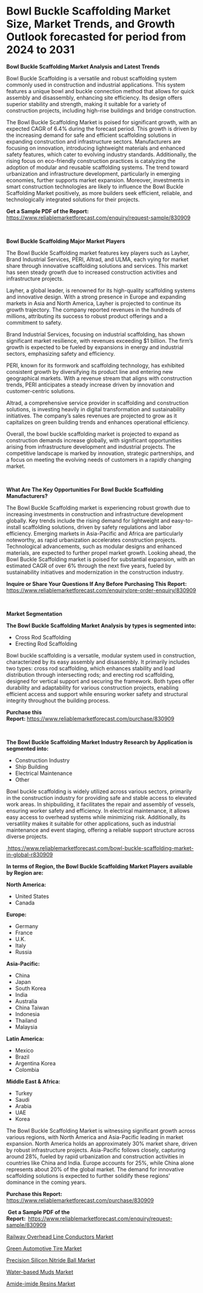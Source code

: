 <p><h1>Bowl Buckle Scaffolding Market Size, Market Trends, and Growth Outlook forecasted for period from 2024 to 2031</h1></p><p><strong>Bowl Buckle Scaffolding Market Analysis and Latest Trends</strong></p>
<p><p>Bowl Buckle Scaffolding is a versatile and robust scaffolding system commonly used in construction and industrial applications. This system features a unique bowl and buckle connection method that allows for quick assembly and disassembly, enhancing site efficiency. Its design offers superior stability and strength, making it suitable for a variety of construction projects, including high-rise buildings and bridge construction.</p><p>The Bowl Buckle Scaffolding Market is poised for significant growth, with an expected CAGR of 6.4% during the forecast period. This growth is driven by the increasing demand for safe and efficient scaffolding solutions in expanding construction and infrastructure sectors. Manufacturers are focusing on innovation, introducing lightweight materials and enhanced safety features, which cater to evolving industry standards. Additionally, the rising focus on eco-friendly construction practices is catalyzing the adoption of modular and reusable scaffolding systems. The trend toward urbanization and infrastructure development, particularly in emerging economies, further supports market expansion. Moreover, investments in smart construction technologies are likely to influence the Bowl Buckle Scaffolding Market positively, as more builders seek efficient, reliable, and technologically integrated solutions for their projects.</p></p>
<p><strong>Get a Sample PDF of the Report:&nbsp;</strong> <a href="https://www.reliablemarketforecast.com/enquiry/request-sample/830909?utm_campaign=121&utm_medium=2&utm_source=Github&utm_content=ia&utm_term=13102024&utm_id=bowl-buckle-scaffolding">https://www.reliablemarketforecast.com/enquiry/request-sample/830909</a></p>
<p>&nbsp;</p>
<p><strong>Bowl Buckle Scaffolding Major Market Players</strong></p>
<p><p>The Bowl Buckle Scaffolding market features key players such as Layher, Brand Industrial Services, PERI, Altrad, and ULMA, each vying for market share through innovative scaffolding solutions and services. This market has seen steady growth due to increased construction activities and infrastructure projects.</p><p>Layher, a global leader, is renowned for its high-quality scaffolding systems and innovative design. With a strong presence in Europe and expanding markets in Asia and North America, Layher is projected to continue its growth trajectory. The company reported revenues in the hundreds of millions, attributing its success to robust product offerings and a commitment to safety.</p><p>Brand Industrial Services, focusing on industrial scaffolding, has shown significant market resilience, with revenues exceeding $1 billion. The firm’s growth is expected to be fueled by expansions in energy and industrial sectors, emphasizing safety and efficiency.</p><p>PERI, known for its formwork and scaffolding technology, has exhibited consistent growth by diversifying its product line and entering new geographical markets. With a revenue stream that aligns with construction trends, PERI anticipates a steady increase driven by innovation and customer-centric solutions.</p><p>Altrad, a comprehensive service provider in scaffolding and construction solutions, is investing heavily in digital transformation and sustainability initiatives. The company’s sales revenues are projected to grow as it capitalizes on green building trends and enhances operational efficiency.</p><p>Overall, the bowl buckle scaffolding market is projected to expand as construction demands increase globally, with significant opportunities arising from infrastructure development and industrial projects. The competitive landscape is marked by innovation, strategic partnerships, and a focus on meeting the evolving needs of customers in a rapidly changing market.</p></p>
<p>&nbsp;</p>
<p><strong>What Are The Key Opportunities For Bowl Buckle Scaffolding Manufacturers?</strong></p>
<p><p>The Bowl Buckle Scaffolding market is experiencing robust growth due to increasing investments in construction and infrastructure development globally. Key trends include the rising demand for lightweight and easy-to-install scaffolding solutions, driven by safety regulations and labor efficiency. Emerging markets in Asia-Pacific and Africa are particularly noteworthy, as rapid urbanization accelerates construction projects. Technological advancements, such as modular designs and enhanced materials, are expected to further propel market growth. Looking ahead, the Bowl Buckle Scaffolding market is poised for substantial expansion, with an estimated CAGR of over 6% through the next five years, fueled by sustainability initiatives and modernization in the construction industry.</p></p>
<p><strong>Inquire or Share Your Questions If Any Before Purchasing This Report:</strong> <a href="https://www.reliablemarketforecast.com/enquiry/pre-order-enquiry/830909?utm_campaign=121&utm_medium=2&utm_source=Github&utm_content=ia&utm_term=13102024&utm_id=bowl-buckle-scaffolding">https://www.reliablemarketforecast.com/enquiry/pre-order-enquiry/830909</a></p>
<p>&nbsp;</p>
<p><strong>Market Segmentation</strong></p>
<p><strong>The Bowl Buckle Scaffolding Market Analysis by types is segmented into:</strong></p>
<p><ul><li>Cross Rod Scaffolding</li><li>Erecting Rod Scaffolding</li></ul></p>
<p><p>Bowl buckle scaffolding is a versatile, modular system used in construction, characterized by its easy assembly and disassembly. It primarily includes two types: cross rod scaffolding, which enhances stability and load distribution through intersecting rods; and erecting rod scaffolding, designed for vertical support and securing the framework. Both types offer durability and adaptability for various construction projects, enabling efficient access and support while ensuring worker safety and structural integrity throughout the building process.</p></p>
<p><strong>Purchase this Report:&nbsp;</strong><a href="https://www.reliablemarketforecast.com/purchase/830909?utm_campaign=121&utm_medium=2&utm_source=Github&utm_content=ia&utm_term=13102024&utm_id=bowl-buckle-scaffolding">https://www.reliablemarketforecast.com/purchase/830909</a></p>
<p>&nbsp;</p>
<p><strong>The Bowl Buckle Scaffolding Market Industry Research by Application is segmented into:</strong></p>
<p><ul><li>Construction Industry</li><li>Ship Building</li><li>Electrical Maintenance</li><li>Other</li></ul></p>
<p><p>Bowl buckle scaffolding is widely utilized across various sectors, primarily in the construction industry for providing safe and stable access to elevated work areas. In shipbuilding, it facilitates the repair and assembly of vessels, ensuring worker safety and efficiency. In electrical maintenance, it allows easy access to overhead systems while minimizing risk. Additionally, its versatility makes it suitable for other applications, such as industrial maintenance and event staging, offering a reliable support structure across diverse projects.</p></p>
<p><a href="https://www.reliablemarketforecast.com/bowl-buckle-scaffolding-market-in-global-r830909?utm_campaign=121&utm_medium=2&utm_source=Github&utm_content=ia&utm_term=13102024&utm_id=bowl-buckle-scaffolding">&nbsp;https://www.reliablemarketforecast.com/bowl-buckle-scaffolding-market-in-global-r830909</a></p>
<p><strong>In terms of Region, the Bowl Buckle Scaffolding Market Players available by Region are:</strong></p>
<p>
    <p> <strong> North America: </strong>
        <ul>
            <li>United States</li>
            <li>Canada</li>
        </ul>
        </p> 
    <p> <strong> Europe: </strong>
        <ul>
            <li>Germany</li>
            <li>France</li>
            <li>U.K.</li>
            <li>Italy</li>
            <li>Russia</li>
        </ul>
        </p> 
    <p> <strong> Asia-Pacific: </strong>
        <ul>
            <li>China</li>
            <li>Japan</li>
            <li>South Korea</li>
            <li>India</li>
            <li>Australia</li>
            <li>China Taiwan</li>
            <li>Indonesia</li>
            <li>Thailand</li>
            <li>Malaysia</li>
        </ul>
        </p> 
    <p> <strong> Latin America: </strong>
        <ul>
            <li>Mexico</li>
            <li>Brazil</li>
            <li>Argentina Korea</li>
            <li>Colombia</li>
        </ul>
        </p> 
    <p> <strong> Middle East & Africa: </strong>
        <ul>
            <li>Turkey</li>
            <li>Saudi</li>
            <li>Arabia</li>
            <li>UAE</li>
            <li>Korea</li>
        </ul>
    </p>
    </p>
<p><p>The Bowl Buckle Scaffolding Market is witnessing significant growth across various regions, with North America and Asia-Pacific leading in market expansion. North America holds an approximately 30% market share, driven by robust infrastructure projects. Asia-Pacific follows closely, capturing around 28%, fueled by rapid urbanization and construction activities in countries like China and India. Europe accounts for 25%, while China alone represents about 20% of the global market. The demand for innovative scaffolding solutions is expected to further solidify these regions' dominance in the coming years.</p></p>
<p><strong>Purchase this Report: </strong><a href="https://www.reliablemarketforecast.com/purchase/830909?utm_campaign=121&utm_medium=2&utm_source=Github&utm_content=ia&utm_term=13102024&utm_id=bowl-buckle-scaffolding">https://www.reliablemarketforecast.com/purchase/830909</a></p>
<p>&nbsp;<strong>Get a Sample PDF of the Report:&nbsp;&nbsp;</strong><a href="https://www.reliablemarketforecast.com/enquiry/request-sample/830909?utm_campaign=121&utm_medium=2&utm_source=Github&utm_content=ia&utm_term=13102024&utm_id=bowl-buckle-scaffolding">https://www.reliablemarketforecast.com/enquiry/request-sample/830909</a></p>
<p><strong></strong></p>
<p><p><a href="https://github.com/jerridoxdemase/Market-Research-Report-List-1/blob/main/railway-overhead-line-conductors-market.md?utm_campaign=121&utm_medium=2&utm_source=Github&utm_content=ia&utm_term=13102024&utm_id=bowl-buckle-scaffolding">Railway Overhead Line Conductors Market</a></p><p><a href="https://www.linkedin.com/pulse/green-automotive-tire-market-segmentation-in-depth-analysis-0uuvf?utm_campaign=121&utm_medium=2&utm_source=Github&utm_content=ia&utm_term=13102024&utm_id=bowl-buckle-scaffolding">Green Automotive Tire Market</a></p><p><a href="https://www.linkedin.com/pulse/precision-silicon-nitride-ball-market-revolution-2024-2031-trends-4ih9e?utm_campaign=121&utm_medium=2&utm_source=Github&utm_content=ia&utm_term=13102024&utm_id=bowl-buckle-scaffolding">Precision Silicon Nitride Ball Market</a></p><p><a href="https://www.linkedin.com/pulse/emerging-opportunities-challenges-global-water-based-muds-market-veoxe?utm_campaign=121&utm_medium=2&utm_source=Github&utm_content=ia&utm_term=13102024&utm_id=bowl-buckle-scaffolding">Water-based Muds Market</a></p><p><a href="https://github.com/halleabdon2v1s/Market-Research-Report-List-1/blob/main/amide-imide-resins-market.md?utm_campaign=121&utm_medium=2&utm_source=Github&utm_content=ia&utm_term=13102024&utm_id=bowl-buckle-scaffolding">Amide-imide Resins Market</a></p></p>